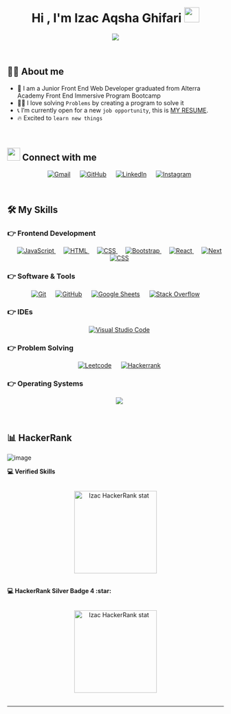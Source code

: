 <h1 align="center">Hi , I'm Izac Aqsha Ghifari <img src="https://media.giphy.com/media/hvRJCLFzcasrR4ia7z/giphy.gif" width="35"></h1>
<p align="center">
  <a href="https://github.com/DenverCoder1/readme-typing-svg"><img src="https://readme-typing-svg.herokuapp.com?lines=Front+End+Web+Developer;Excited%20to+learn%20new%20things&center=true&width=500&height=50"></a>
</p>

<br>

## :sassy_man:  About me
- :school: I am a Junior Front End Web Developer graduated from Alterra Academy Front End Immersive Program Bootcamp
- :technologist: I love solving `Problems` by creating a program to solve it
- :telephone_receiver: I’m currently open for a new `job opportunity`, this is [MY RESUME](https://drive.google.com/file/d/1m_4uDEIVHTSQLEHAJ5eta2x2A_YpDGHw/view?usp=sharing).
- :fire: Excited to `learn new things`

<br>


## <img src="https://media.giphy.com/media/iY8CRBdQXODJSCERIr/giphy.gif" width="30px"> Connect with me
<p align="center">
   &emsp; 
	<a href="mailto:izacaqsha@gmail.com"><img img src="https://img.shields.io/badge/gmail-%23EA4335.svg?style=plastic&logo=gmail&logoColor=white" alt="Gmail"/></a>
	 &emsp; 
  <a href="https://github.com/IzacFE"><img src="https://img.shields.io/badge/github-%23181717.svg?style=plastic&logo=github&logoColor=white" alt="GitHub"/></a>
	 &emsp; 
  <a href="https://www.linkedin.com/in/izac-aqsha-ghifari/"><img src="https://img.shields.io/badge/linkedin-%230A66C2.svg?style=plastic&logo=linkedin&logoColor=white" alt="LinkedIn"/></a>
	 &emsp; 
  <a href="https://www.instagram.com/izac_aqsha/"><img src="https://img.shields.io/badge/instagram-%23E4405F.svg?style=plastic&logo=instagram&logoColor=white" alt="Instagram"/></a>
</p>

<br>

## 🛠️ My Skills

### 👉 Frontend Development 
<p align="center"> 
  &emsp; 
  <a href="https://developer.mozilla.org/en-US/docs/Web/JavaScript" target="_blank"> 
     <img alt="JavaScript" src="https://img.shields.io/badge/JavaScript%20-%23F7DF1E.svg?style=plastic&logo=javascript&logoColor=black">
   </a>
  &emsp;
  <a href="https://www.w3.org/html/" target="_blank"> 
   <img alt="HTML" src="https://img.shields.io/badge/HTML5%20-%23E34F26.svg?style=plastic&logo=html5&logoColor=white">
  </a>   
  &emsp;
  <a href="https://www.w3schools.com/css/" target="_blank">
    <img alt="CSS" src="https://img.shields.io/badge/CSS%20-%231572B6.svg?style=plastic&logo=css3&logoColor=white">
  </a> 
  &emsp;
  <a href="https://www.w3schools.com/css/" target="_blank">
    <img alt="Bootstrap" src="https://img.shields.io/badge/-Bootstrap-563D7C?style=flat&logo=bootstrap&link=https://github.com/BRdhanani">
  </a> 
	 &emsp;
  <a href="https://www.w3schools.com/css/" target="_blank">
    <img alt="React" src="https://img.shields.io/badge/-React-black?style=flat&logo=react&link=https://github.com/BRdhanani">
  </a> 
  &emsp;
  <a href="https://www.w3schools.com/css/" target="_blank">
    <img alt="Next" src="https://img.shields.io/badge/-NextJS-black?style=flat&logo=nextjs&link=https://github.com/BRdhanani">
  </a> 
  &emsp;
  <a href="https://www.w3schools.com/css/" target="_blank">
    <img alt="CSS" src="https://img.shields.io/badge/CSS%20-%231572B6.svg?style=plastic&logo=css3&logoColor=white">
  </a> 
</p>


 ### 👉 Software & Tools
 
<p align="center">
  &emsp;
    <a href="#"><img alt="Git" src="https://img.shields.io/badge/Git%20-%23F05033.svg?style=plastic&logo=git&logoColor=white"></a>
  &emsp;
    <a href="#"><img alt="GitHub" src="https://img.shields.io/badge/github-%23181717.svg?style=plastic&logo=github&logoColor=white"></a>
  &emsp;
    <a href="#"><img alt="Google Sheets" src="https://img.shields.io/badge/Google%20Sheets%20-%2334A853.svg?style=plastic&logo=google%20sheets&logoColor=white"></a>
  &emsp;
    <a href="#"><img alt="Stack Overflow" src="https://img.shields.io/badge/-Stack%20Overflow-FE7A16?style=plastic&logo=stack-overflow&logoColor=white"></a>
    &emsp;

 ### 👉 IDEs
 
<p align="center">
  &emsp;
    <a href="#"><img alt="Visual Studio Code" src="https://img.shields.io/badge/Visual%20Studio%20Code-0078d7.svg?style=plastic&logo=visual-studio-code&logoColor=white"></a>


 ### 👉 Problem Solving
 
<p align="center">
  &emsp;
    <a href="#"><img alt = "Leetcode" src="https://img.shields.io/badge/leetcode%20-%23FFA116.svg?style=plastic&logo=leetcode&logoColor=black" /></a>
  &emsp;
    <a href="#"><img alt = "Hackerrank" src="https://img.shields.io/badge/hackerrank-%232EC866.svg?style=plastic&logo=hackerrank&logoColor=white" /></a>
</p>

 ### 👉 Operating Systems
 
<p align="center">
  &emsp;
    <a href="#"><img src="https://img.shields.io/badge/Windows-0078D6?style=plastic&logo=windows&logoColor=white"></a> 
</p>

<br/>

## 📊 HackerRank
![image]()

 <summary><b>💻 Verified Skills</b></summary>
  <br/>
  <p align="center">
    <a href="https://www.hackerrank.com/izacaqsha"><img alt="Izac HackerRank stat" src="https://user-images.githubusercontent.com/97284723/170479087-0badc94e-0a38-446d-8ab4-44213358dea9.png" height="192px"/></a>
<br/>
  &nbsp;

  <summary><b>💻 HackerRank Silver Badge 4 :star:</b></summary>
  <br/>
  <p align="center">
    <a href="https://www.hackerrank.com/izacaqsha"><img alt="Izac HackerRank stat" src="https://user-images.githubusercontent.com/97284723/170478654-93695318-e64f-4f47-b582-880b79f53f4a.PNG" height="192px"/></a>
<br/>
  &nbsp;

-----
